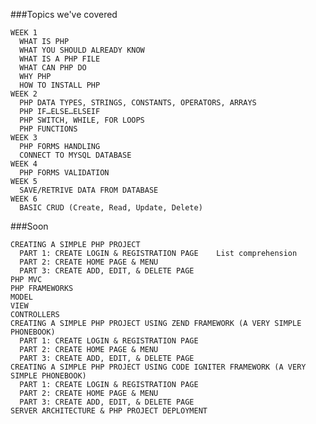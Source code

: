 ###Topics we've covered

    WEEK 1
      WHAT IS PHP
      WHAT YOU SHOULD ALREADY KNOW
      WHAT IS A PHP FILE
      WHAT CAN PHP DO
      WHY PHP
      HOW TO INSTALL PHP
    WEEK 2      
      PHP DATA TYPES, STRINGS, CONSTANTS, OPERATORS, ARRAYS
      PHP IF…ELSE…ELSEIF
      PHP SWITCH, WHILE, FOR LOOPS
      PHP FUNCTIONS
    WEEK 3
      PHP FORMS HANDLING
      CONNECT TO MYSQL DATABASE
    WEEK 4
      PHP FORMS VALIDATION
    WEEK 5
      SAVE/RETRIVE DATA FROM DATABASE
    WEEK 6
      BASIC CRUD (Create, Read, Update, Delete)
      
 ###Soon

    CREATING A SIMPLE PHP PROJECT
      PART 1: CREATE LOGIN & REGISTRATION PAGE    List comprehension
      PART 2: CREATE HOME PAGE & MENU
      PART 3: CREATE ADD, EDIT, & DELETE PAGE
    PHP MVC
    PHP FRAMEWORKS
    MODEL
    VIEW
    CONTROLLERS
    CREATING A SIMPLE PHP PROJECT USING ZEND FRAMEWORK (A VERY SIMPLE PHONEBOOK)
      PART 1: CREATE LOGIN & REGISTRATION PAGE
      PART 2: CREATE HOME PAGE & MENU 
      PART 3: CREATE ADD, EDIT, & DELETE PAGE
    CREATING A SIMPLE PHP PROJECT USING CODE IGNITER FRAMEWORK (A VERY SIMPLE PHONEBOOK)
      PART 1: CREATE LOGIN & REGISTRATION PAGE
      PART 2: CREATE HOME PAGE & MENU 
      PART 3: CREATE ADD, EDIT, & DELETE PAGE
    SERVER ARCHITECTURE & PHP PROJECT DEPLOYMENT
